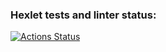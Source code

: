 ### Hexlet tests and linter status:
[![Actions Status](https://github.com/smyslovsv/java-project-61/workflows/hexlet-check/badge.svg)](https://github.com/smyslovsv/java-project-61/actions)